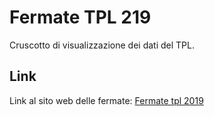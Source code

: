 <!DOCTYPE html>
<html>

<head>
<title>DashBoard TPL</title>
</head>

<body>

<h1>Fermate TPL 219</h1>
<p>Cruscotto di visualizzazione dei dati del TPL.</p>


<h2>Link</h2>
<p>Link al sito web delle fermate: <a  href="https://7234aa7492f246d4aab8254e3b30f6f1.eu-central-1.aws.cloud.es.io:9243/s/contratto_tpl/app/kibana#/dashboard/a92e3350-071f-11eb-b9ea-4f13f1dfa9cd?embed=true&_g=(refreshInterval:(pause:!t,value:0),time:(from:now-1y,to:now))&_a=(description:'',filters:!(),fullScreenMode:!f,options:(hidePanelTitles:!f,useMargins:!t),panels:!((embeddableConfig:(),gridData:(h:7,i:'1',w:48,x:0,y:0),id:'3031c200-071f-11eb-b9ea-4f13f1dfa9cd',panelIndex:'1',type:visualization,version:'7.2.1'),(embeddableConfig:(isLayerTOCOpen:!t,mapCenter:(lat:45.49698,lon:9.14573,zoom:11.35),openTOCDetails:!()),gridData:(h:58,i:'2',w:48,x:0,y:7),id:'770eeea0-071f-11eb-b9ea-4f13f1dfa9cd',panelIndex:'2',type:map,version:'7.2.1')),query:(language:kuery,query:''),timeRestore:!f,title:'Fermate+trasporto+pubblico+locale+2019',viewMode:view)" height="600" width="800">Fermate tpl 2019</a></p>

</body>
</html>
